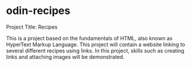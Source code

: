 # odin-recipes

Project Title: Recipes

This is a project based on the fundamentals of HTML, also known as HyperText Markup Language.
This project will contain a website linking to several different recipes using links.
In this project, skills such as creating links and attaching images will be demonstrated.